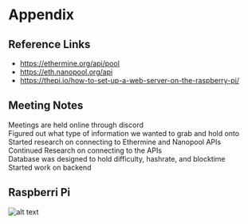 # Appendix    

## Reference Links    
* https://ethermine.org/api/pool    
* https://eth.nanopool.org/api
* https://thepi.io/how-to-set-up-a-web-server-on-the-raspberry-pi/

    
## Meeting Notes    
Meetings are held online through discord    
Figured out what type of information we wanted to grab and hold onto    
Started research on connecting to Ethermine and Nanopool APIs    
Continued Research on connecting to the APIs    
Database was designed to hold difficulty, hashrate, and blocktime    
Started work on backend    


## Raspberri Pi    
![alt text](https://github.com/Howarat/Senior-Design-Project/blob/main/Raspberry%20Pi.jpg)
